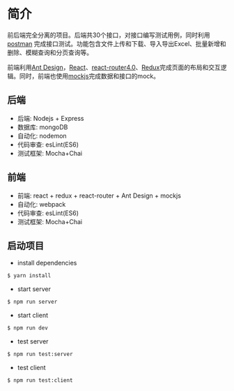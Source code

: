# 简介
前后端完全分离的项目。后端共30个接口，对接口编写测试用例，同时利用 [postman](https://www.getpostman.com/) 完成接口测试。功能包含文件上传和下载、导入导出Excel、批量新增和删除、模糊查询和分页查询等。

前端利用[Ant Design](https://ant.design/index-cn)，[React](https://reactjs.org/docs/hello-world.html)、[react-router4.0](https://reacttraining.com/react-router/web/guides/philosophy)、[Redux](http://redux.js.org/)完成页面的布局和交互逻辑。同时，前端也使用[mockjs](http://mockjs.com/)完成数据和接口的mock。

## 后端
- 后端: Nodejs + Express
- 数据库: mongoDB
- 自动化: nodemon
- 代码审查: esLint(ES6)
- 测试框架: Mocha+Chai

## 前端
- 前端: react + redux + react-router + Ant Design + mockjs
- 自动化: webpack
- 代码审查: esLint(ES6)
- 测试框架: Mocha+Chai

## 启动项目
- install dependencies
```sh
$ yarn install
```

- start server 
```sh
$ npm run server
```

- start client 
```sh
$ npm run dev
```

- test server
```sh
$ npm run test:server
```

- test client
```sh
$ npm run test:client
```
